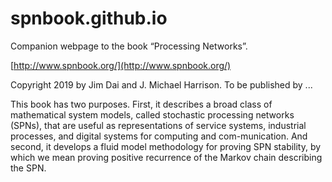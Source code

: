 # spnbook.github.io

Companion webpage to the book “Processing Networks”.

[http://www.spnbook.org/](http://www.spnbook.org/)

Copyright 2019 by Jim Dai and J. Michael Harrison. To be published by ... 

This book has two purposes. First, it describes a broad class of mathematical system models, called stochastic processing networks (SPNs), that are useful as representations of service systems, industrial processes, and digital systems for computing and com-munication. And second, it develops a fluid model methodology for proving SPN stability, by which we mean proving positive recurrence of the Markov chain describing the SPN. 
